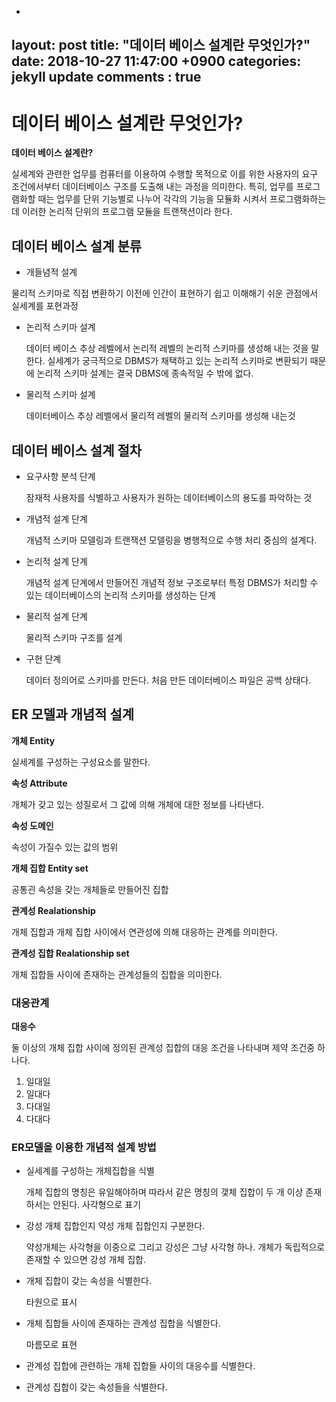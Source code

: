 -
layout: post
title:  "데이터 베이스 설계란 무엇인가?"
date:   2018-10-27 11:47:00 +0900
categories: jekyll update
comments : true
---

# 데이터 베이스 설계란 무엇인가?

**데이터 베이스 설계란?**

실세계와 관련한 업무를 컴퓨터를 이용하여 수행할 목적으로 이를 위한 사용자의 요구 조건에서부터 데이터베이스 구조를 도출해 내는 과정을 의미한다. 특히, 업무를 프로그램화할 때는 업무를 단위 기능별로 나누어 각각의 기능을 모듈화 시켜서 프로그램화하는데 이러한 논리적 단위의 프로그램 모듈을 트랜잭션이라 한다.

## 데이터 베이스 설계 분류

- 개들념적 설계

 물리적 스키마로 직접 변환하기 이전에 인간이 표현하기 쉽고 이해해기 쉬운 관점에서 실세계를 포현과정

- 논리적 스키마 설계

  데이터 베이스 추상 레벨에서 논리적 레벨의 논리적 스키마를 생성해 내는 것을 말한다. 실세계가 궁극적으로 DBMS가 채택하고 있는 논리적 스키마로 변환되기 때문에 논리적 스키마 설계는 결국 DBMS에 종속적일 수 밖에 없다.

- 물리적 스키마 설계

  데이터베이스 추상 레벨에서 물리적 레벨의 물리적 스키마를 생성해 내는것

## 데이터 베이스 설계 절차

- 요구사항 분석 단계

  잠재적 사용자를 식별하고 사용자가 원하는 데이터베이스의 용도를 파악하는 것

- 개념적 설계 단계

  개념적 스키마 모델링과 트랜잭션 모델링을 병행적으로 수행 처리 중심의 설계다.

- 논리적 설계 단계

  개념적 설계 단계에서 만들어진 개념적 정보 구조로부터 특정 DBMS가 처리할 수 있는 데이터베이스의 논리적 스키마를 생성하는 단계

- 물리적 설계 단계

  물리적 스키마 구조를 설계

- 구현 단계

  데이터 정의어로 스키마를 만든다. 처음 만든 데이터베이스 파일은 공백 상태다.

## ER 모델과 개념적 설계

**개체 Entity**

실세계를 구성하는 구성요소를 말한다.

**속성 Attribute**

개체가 갖고 있는 성질로서 그 값에 의해 개체에 대한 정보를 나타낸다.

**속성 도메인**

속성이 가질수 있는 값의 범위

**개체 집합 Entity set**

공통괸 속성을 갖는 개체들로 만들어진 집합

**관계성 Realationship**

개체 집합과 개체 집합 사이에서 연관성에 의해 대응하는 관계를 의미한다.

**관계성 집합 Realationship set**

개체 집합들 사이에 존재하는 관계성들의 집합을 의미한다.

### 대응관계

**대응수**

둘 이상의 개체 집합 사이에 정의된 관계성 집합의 대응 조건을 나타내며 제약 조건중 하나다.

1. 일대일
2. 일대다
3. 다대일
4. 다대다

### ER모델을 이용한 개념적 설계 방법

- 실세계를 구성하는 개체집합을 식별

  개체 집합의 명칭은 유일해야하며 따라서 같은 명칭의 갳체 집합이 두 개 이상 존재하서는 안된다. 사각형으로 표기

- 강성 개체 집합인지 약성 개체 집합인지 구분한다.

  약성개체는 사각형을 이중으로 그리고 강성은 그냥 사각형 하나. 개체가 독립적으로 존재할 수 있으면 강성 개체 집합.

- 개체 집합이 갖는 속성을 식별한다.

  타원으로 표시

- 개체 집합들 사이에 존재하는 관계성 집합을 식별한다.

  마름모로 표현

- 관계성 집합에 관련하는 개체 집합들 사이의 대응수를 식별한다.

- 관계성 집합이 갖는 속성들을 식별한다.
